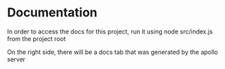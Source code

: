 # Documentation

In order to access the docs for this project, run it using node src/index.js from the project root 

On the right side, there will be a docs tab that was generated by the apollo server